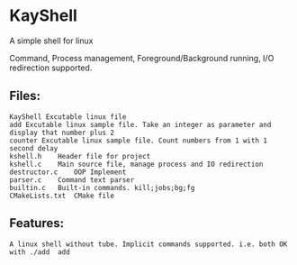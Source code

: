 # KayShell
A simple shell for linux

Command, Process management, Foreground/Background running, I/O redirection supported.

## Files:
	KayShell Excutable linux file
	add	Excutable linux sample file. Take an integer as parameter and display that number plus 2
	counter Excutable linux sample file. Count numbers from 1 with 1 second delay
	kshell.h	Header file for project
	kshell.c	Main source file, manage process and IO redirection
	destructor.c	OOP Implement
	parser.c	Command text parser
	builtin.c	Built-in commands. kill;jobs;bg;fg
	CMakeLists.txt	CMake file

## Features:
	A linux shell without tube. Implicit commands supported. i.e. both OK with ./add  add
